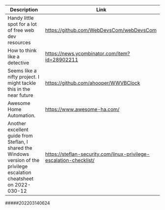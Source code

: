 Description | Link
------------ | ------------
 Handy little spot for a lot of free web dev resources | https://github.com/WebDevsCom/webDevsCom
 How to think like a detective | https://news.ycombinator.com/item?id=28902211
Seems like a nifty project. I might tackle this in the near future | https://github.com/ahooper/WWVBClock
Awesome Home Automation. | https://www.awesome-ha.com/
Another excellent guide from Steflan, I shared the Windows version of the privilege escalation cheatsheet on 2022-030-12| https://steflan-security.com/linux-privilege-escalation-checklist/
#####202203140624
